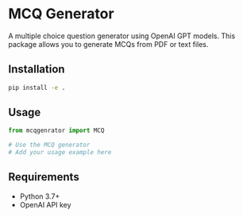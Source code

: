# MCQ Generator

A multiple choice question generator using OpenAI GPT models. This package allows you to generate MCQs from PDF or text files.

## Installation

```bash
pip install -e .
```

## Usage

```python
from mcqgenrator import MCQ

# Use the MCQ generator
# Add your usage example here
```

## Requirements

- Python 3.7+
- OpenAI API key
